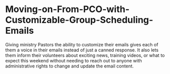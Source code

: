 # Moving-on-From-PCO-with-Customizable-Group-Scheduling-Emails
 Giving ministry Pastors the ability to customize their emails gives each of them a voice in their emails instead of just a canned response. It also lets them inform their volunteers about exciting news, training videos, or what to expect this weekend without needing to reach out to anyone with administrative rights to change and update the email content.
